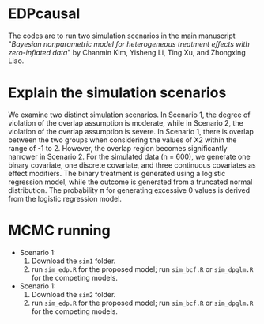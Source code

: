# EDPcausal

The codes are to run two simulation scenarios in the main manuscript "*Bayesian nonparametric model for heterogeneous treatment effects with zero-inflated data*" by Chanmin Kim, Yisheng Li, Ting Xu, and Zhongxing Liao.  

# Explain the simulation scenarios

We examine two distinct simulation scenarios. In Scenario 1, the degree of violation of the overlap assumption is moderate, while in Scenario 2, the violation of the overlap assumption is severe. In Scenario 1, there is overlap between the two groups when considering the values of X2 within the range of -1 to 2. However, the overlap region becomes significantly narrower in Scenario 2. For the simulated data (n = 600), we generate one binary covariate, one discrete covariate, and three continuous covariates as effect modifiers. The binary treatment is generated using a logistic regression model, while the outcome is generated from a truncated normal distribution. The probability π for generating excessive 0 values is derived from the logistic regression model.

# MCMC running

* Scenario 1: 
  1. Download the `sim1` folder. 
  2. run `sim_edp.R` for the proposed model; run `sim_bcf.R` or `sim_dpglm.R` for the competing models.
* Scenario 1: 
  1. Download the `sim2` folder. 
  2. run `sim_edp.R` for the proposed model; run `sim_bcf.R` or `sim_dpglm.R` for the competing models.
    
